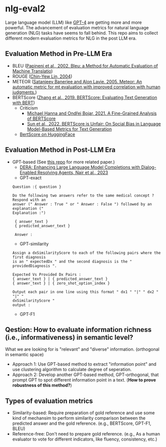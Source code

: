 # nlg-eval2
Large language model (LLM) like [GPT-4](https://openai.com/product/gpt-4)
are getting more and more powerful. The advancement of evaluation metrics 
for natural language generation (NLG) tasks have seems to fall behind. 
This repo aims to collect different modern evaluation metrics for NLG 
in the post LLM era.

## Evaluation Method in Pre-LLM Era
- BLEU ([Papineni et al., 2002. Bleu: a Method for Automatic Evaluation of Machine Translatio](https://aclanthology.org/P02-1040/))
- ROUGE ([Chin-Yew Lin, 2004](https://www.microsoft.com/en-us/research/publication/rouge-a-package-for-automatic-evaluation-of-summaries/))
- METEOR ([Satanjeev Banerjee and Alon Lavie. 2005. Meteor: An automatic metric for mt evaluation with improved correlation with human judgments.](https://aclanthology.org/W05-0909/))
- BERTScore ([Zhang et al., 2019. BERTScore: Evaluating Text Generation with BERT](https://arxiv.org/abs/1904.09675))
    - Criticism
        - [Michael Hanna and Ondřej Bojar, 2021. A Fine-Grained Analysis of BERTScore](https://aclanthology.org/2021.wmt-1.59/)
        - [Sun et al., 2022. BERTScore is Unfair: On Social Bias in Language Model-Based Metrics for Text Generation](https://aclanthology.org/2022.emnlp-main.245/)
    - [BertScore on HuggingFace](https://huggingface.co/spaces/evaluate-metric/bertscore)

## Evaluation Method in Post-LLM Era
- GPT-based (See [this repo](https://github.com/THU-KEG/EvaluationPapers4ChatGPT#31-metrics) for more related paper.)
    - [DERA: Enhancing Large Language Model Completions with Dialog-Enabled Resolving Agents, Nair et al., 2023](https://arxiv.org/abs/2303.17071)
    - GPT-exact
    ```
    Question :{ question }

    Do the following two answers refer to the same medical concept ? Respond with an
    answer (" Answer : True " or " Answer : False ") followed by an explanation ("
    Explanation :")

     { answer_text }
     { predicted_answer_text }

     Answer :
    ```
    - GPT-similarity
    ```
    Assign a dxSimilarityScore to each of the following pairs where the first diagnosis
    is an " expectedDx " and the second diagnosis is the " providedDiagnosis ".

    Expected Vs Provided Dx Pairs :
    { answer_text } | { predicted_answer_text }
    { answer_text } | { zero_shot_option_index }

    Output each pair in one line using this format " dx1 " "|" " dx2 " "|" "
    dxSimilarityScore "
    output :
    ```
    - GPT-F1

## Qestion: How to evaluate information richness (i.e., informativeness) in semantic level?
What we are looking for is "relevant" and "diverse" information. (orthogonal in semantic space)
- Approach 1: Use GPT-based method to extract "information point" and use clustering algorithm
to calculate degree of seperation.
- Approach 2: Develop another GPT-based method, GPT-orthogonal, that prompt GPT to spot different
information point in a text. (**How to prove robustness of this method?**)

## Types of evaluation metrics
- Similarity-based: Require preparation of gold reference and use some kind of mechansim
to perform similarity comparison between the predicted answer and the gold reference. 
(e.g., BERTScore, GPT-F1, BLEU)
- Reference-free: Don't need to prepare gold reference. (e.g., As a human evaluator to vote
for different indicators, like fluency, consistency, etc.)

